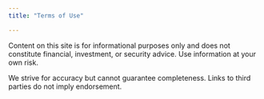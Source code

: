 ```yaml
---
title: "Terms of Use"

---
```


Content on this site is for informational purposes only and does not constitute financial, investment, or security advice. Use information at your own risk.

We strive for accuracy but cannot guarantee completeness. Links to third parties do not imply endorsement.

